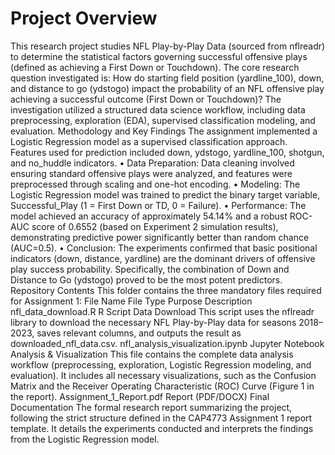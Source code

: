 # Project Overview
This research project studies NFL Play-by-Play Data (sourced from nflreadr) to determine the statistical factors governing successful offensive plays (defined as achieving a First Down or Touchdown).
The core research question investigated is:
How do starting field position (yardline_100), down, and distance to go (ydstogo) impact the probability of an NFL offensive play achieving a successful outcome (First Down or Touchdown)?
The investigation utilized a structured data science workflow, including data preprocessing, exploration (EDA), supervised classification modeling, and evaluation.
Methodology and Key Findings
The assignment implemented a Logistic Regression model as a supervised classification approach. Features used for prediction included down, ydstogo, yardline_100, shotgun, and no_huddle indicators.
• Data Preparation: Data cleaning involved ensuring standard offensive plays were analyzed, and features were preprocessed through scaling and one-hot encoding.
• Modeling: The Logistic Regression model was trained to predict the binary target variable, Successful_Play (1 = First Down or TD, 0 = Failure).
• Performance: The model achieved an accuracy of approximately 54.14% and a robust ROC-AUC score of 0.6552 (based on Experiment 2 simulation results), demonstrating predictive power significantly better than random chance (AUC=0.5).
• Conclusion: The experiments confirmed that basic positional indicators (down, distance, yardline) are the dominant drivers of offensive play success probability. Specifically, the combination of Down and Distance to Go (ydstogo) proved to be the most potent predictors.
Repository Contents
This folder contains the three mandatory files required for Assignment 1:
File Name
File Type
Purpose
Description
nfl_data_download.R
R Script
Data Download
This script uses the nflreadr library to download the necessary NFL Play-by-Play data for seasons 2018–2023, saves relevant columns, and outputs the result as downloaded\_nfl\_data.csv.
nfl_analysis_visualization.ipynb
Jupyter Notebook
Analysis & Visualization
This file contains the complete data analysis workflow (preprocessing, exploration, Logistic Regression modeling, and evaluation). It includes all necessary visualizations, such as the Confusion Matrix and the Receiver Operating Characteristic (ROC) Curve (Figure 1 in the report).
Assignment_1_Report.pdf
Report (PDF/DOCX)
Final Documentation
The formal research report summarizing the project, following the strict structure defined in the CAP4773 Assignment 1 report template. It details the experiments conducted and interprets the findings from the Logistic Regression model.
